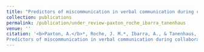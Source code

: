 ```yaml
---
title: "Predictors of miscommunication in verbal communication during collaborative joint action"
collection: publications
permalink: /publication/under_review-paxton_roche_ibarra_tanenhaus
venue: ''
citation: '<b>Paxton, A.</b>*, Roche, J. M.*, Ibarra, A., & Tanenhaus, M. K. (under review).
Predictors of miscommunication in verbal communication during collaborative joint action.'
---
```

